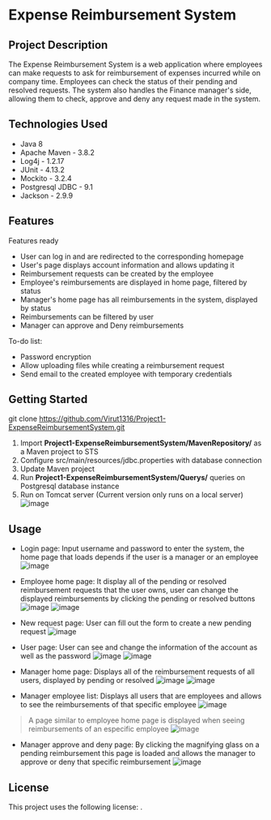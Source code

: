 # Expense Reimbursement System

## Project Description

The Expense Reimbursement System is a web application where employees can make requests to ask for reimbursement of expenses incurred while on company time. Employees can check the status of their pending and resolved requests. The system also handles the Finance manager's side, allowing them to check, approve and deny any request made in the system.

## Technologies Used

* Java 8
* Apache Maven - 3.8.2
* Log4j - 1.2.17
* JUnit - 4.13.2
* Mockito - 3.2.4
* Postgresql JDBC - 9.1
* Jackson - 2.9.9

## Features

Features ready
* User can log in and are redirected to the corresponding homepage
* User's page displays account information and allows updating it
* Reimbursement requests can be created by the employee
* Employee's reimbursements are displayed in home page, filtered by status
* Manager's home page has all reimbursements in the system, displayed by status
* Reimbursements can be filtered by user
* Manager can approve and Deny reimbursements

To-do list:
* Password encryption
* Allow uploading files while creating a reimbursement request
* Send email to the created employee with temporary credentials

## Getting Started
   
git clone https://github.com/Virut1316/Project1-ExpenseReimbursementSystem.git

1. Import **Project1-ExpenseReimbursementSystem/MavenRepository/** as a Maven project to STS
2. Configure src/main/resources/jdbc.properties with database connection
3. Update Maven project
5. Run **Project1-ExpenseReimbursementSystem/Querys/** queries on Postgresql database instance
6. Run on Tomcat server (Current version only runs on a local server)
![image](https://user-images.githubusercontent.com/54875369/141059565-757c1e98-9912-4717-b7ab-dcfb15f72663.png)

## Usage

* Login page:
Input username and password to enter the system, the home page that loads depends if the user is a manager or an employee
![image](https://user-images.githubusercontent.com/54875369/141060186-9482586a-0701-4e1f-8304-09fcced54035.png)

* Employee home page:
It display all of the pending or resolved reimbursement requests that the user owns, user can change the displayed reimbursements by clicking the pending or resolved buttons
![image](https://user-images.githubusercontent.com/54875369/141060486-09ba0ceb-aa83-4f3e-b56e-1bab12ce4847.png)
![image](https://user-images.githubusercontent.com/54875369/141060537-d56fc723-17bd-4a64-849b-bc606df2d552.png)

* New request page: User can fill out the form to create a new pending request
![image](https://user-images.githubusercontent.com/54875369/141060851-51da0225-972e-4aa1-afc1-7ebe6c72904d.png)

* User page: User can see and change the information of the account as well as the password
![image](https://user-images.githubusercontent.com/54875369/141060965-96191b63-fc0a-4306-82aa-741e951bd9b1.png)
![image](https://user-images.githubusercontent.com/54875369/141060999-098819e6-2661-416c-9a9f-504da5ece709.png)

* Manager home page: Displays all of the reimbursement requests of all users, displayed by pending or resolved
![image](https://user-images.githubusercontent.com/54875369/141061330-bb079f94-987c-4faf-934b-5bfcefe25210.png)
![image](https://user-images.githubusercontent.com/54875369/141061368-cb77616d-498d-4160-a250-eb0cde1a99ad.png)

* Manager employee list: Displays all users that are employees and allows to see the reimbursements of that specific employee
![image](https://user-images.githubusercontent.com/54875369/141061537-ed36096b-df91-411c-b2fe-3d3b2512de37.png)
> A page similar to employee home page is displayed when seeing reimbursements of an especific employee
![image](https://user-images.githubusercontent.com/54875369/141061697-aae75b90-068c-45fe-9a17-bc2eda763558.png)

* Manager approve and deny page: By clicking the magnifying glass on a pending reimbursement this page is loaded and allows the manager to approve or deny that specific reimbursement
![image](https://user-images.githubusercontent.com/54875369/141062117-ac590f9c-b42d-4331-949a-abacdf4596b0.png)


## License

This project uses the following license: [<ACADEMIC PUBLIC LICENSE>](<https://omnetpp.org/intro/license>).
